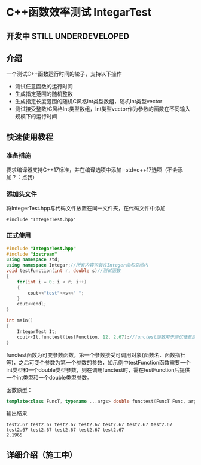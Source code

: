 # C++函数效率测试 IntegarTest

## **开发中 STILL UNDERDEVELOPED**

## 介绍

一个测试C++函数运行时间的轮子，支持以下操作

- 测试任意函数的运行时间
- 生成指定范围的随机整数
- 生成指定长度范围的随机C风格Int类型数组，随机Int类型vector
- 测试接受整数/C风格Int类型数组，Int类型vector作为参数的函数在不同输入规模下的运行时间

## 快速使用教程

### 准备措施

要求编译器支持C++17标准，并在编译选项中添加 -std=c++17选项（不会添加？：点我）

### 添加头文件

将IntegerTest.hpp与代码文件放置在同一文件夹，在代码文件中添加

`#include "IntegerTest.hpp"`

### 正式使用

```c++
#include "IntegarTest.hpp"
#include "iostream"
using namespace std;
using namespace Integar;//所有内容包装在Integer命名空间内
void testFunction(int r, double s)//测试函数
{
    for(int i = 0; i < r; i++)
    {
        cout<<"test"<<s<<" ";
    }
    cout<<endl;
}

int main()
{
    IntegarTest It;
    cout<<It.functest(testFunction, 12, 2.67);//functest函数用于测试任意函数运行时间
}
```

functest函数为可变参数函数，第一个参数接受可调用对象(函数名、函数指针等)，之后可变个参数为第一个参数的参数，如示例中testFunction函数需要一个int类型和一个double类型参数，则在调用functest时，需在testFunction后提供一个int类型和一个double类型参数。

函数原型：

```c++ 
template<class FuncT, typename ...args> double functest(FuncT Func, args ... arg)
```

输出结果

```
test2.67 test2.67 test2.67 test2.67 test2.67 test2.67 test2.67 test2.67 test2.67 test2.67 test2.67 test2.67 
2.1965
```

## 详细介绍（施工中）
